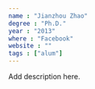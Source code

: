 ```yaml
---
name : "Jianzhou Zhao"
degree : "Ph.D."
year : "2013"
where : "Facebook"
website : ""
tags : ["alum"]
---
```

Add description here.

